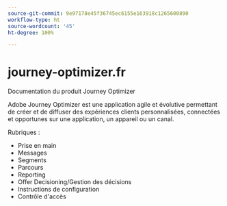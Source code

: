 ```yaml
---
source-git-commit: 9e97178e45f36745ec6155e163918c1265600890
workflow-type: ht
source-wordcount: '45'
ht-degree: 100%

---
```

# journey-optimizer.fr

Documentation du produit Journey Optimizer

Adobe Journey Optimizer est une application agile et évolutive permettant de créer et de diffuser des expériences clients personnalisées, connectées et opportunes
sur une application, un appareil ou un canal.

Rubriques :

* Prise en main
* Messages
* Segments
* Parcours
* Reporting
* Offer Decisioning/Gestion des décisions
* Instructions de configuration
* Contrôle d&#39;accès
